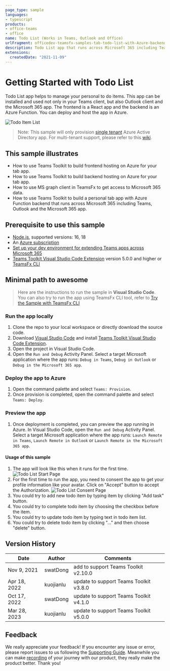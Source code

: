 ```yaml
---
page_type: sample
languages:
- typescript
products:
- office-teams
- office
name: Todo List (Works in Teams, Outlook and Office)
urlFragment: officedev-teamsfx-samples-tab-todo-list-with-Azure-backend-M365
description: Todo List app that runs across Microsoft 365 including Teams, Outlook and Office.
extensions:
  createdDate: "2021-11-09"
---
```

# Getting Started with Todo List
Todo List app helps to manage your personal to do items. This app can be installed and used not only in your Teams client, but also Outlook client and the Microsoft 365 app. The frontend is a React app and the backend is an Azure Function. You can deploy and host the app in Azure.

![Todo Item List](images/todo-list-M365.gif)

> Note: This sample will only provision [single tenant](https://learn.microsoft.com/azure/active-directory/develop/single-and-multi-tenant-apps#who-can-sign-in-to-your-app) Azure Active Directory app. For multi-tenant support, please refer to this [wiki](https://aka.ms/teamsfx-multi-tenant).

## This sample illustrates
- How to use Teams Toolkit to build frontend hosting on Azure for your tab app.
- How to use Teams Toolkit to build backend hosting on Azure for your tab app.
- How to use MS graph client in TeamsFx to get access to Microsoft 365 data.
- How to use Teams Toolkit to build a personal tab app with Azure Function backend that runs across Microsoft 365 including Teams, Outlook and the Microsoft 365 app.

## Prerequisite to use this sample
- [Node.js](https://nodejs.org/), supported versions: 16, 18
- An [Azure subscription](https://azure.microsoft.com/en-us/free/)
- [Set up your dev environment for extending Teams apps across Microsoft 365](https://aka.ms/teamsfx-m365-apps-prerequisites)
- [Teams Toolkit Visual Studio Code Extension](https://aka.ms/teams-toolkit) version 5.0.0 and higher or [TeamsFx CLI](https://aka.ms/teamsfx-cli)

## Minimal path to awesome
> Here are the instructions to run the sample in **Visual Studio Code**. You can also try to run the app using TeamsFx CLI tool, refer to [Try the Sample with TeamsFx CLI](cli.md)

### Run the app locally
1. Clone the repo to your local workspace or directly download the source code.
1. Download [Visual Studio Code](https://code.visualstudio.com) and install [Teams Toolkit Visual Studio Code Extension](https://aka.ms/teams-toolkit).
1. Open the project in Visual Studio Code.
1. Open the `Run and Debug` Activity Panel. Select a target Microsoft application where the app runs: `Debug in Teams`, `Debug in Outlook` or `Debug in the Microsoft 365 app`.

### Deploy the app to Azure
1. Open the command palette and select `Teams: Provision`.
1. Once provision is completed, open the command palette and select `Teams: Deploy`.

### Preview the app
1. Once deployment is completed, you can preview the app running in Azure. In Visual Studio Code, open the `Run and Debug` Activity Panel.  Select a target Microsoft application where the app runs: `Launch Remote in Teams`, `Launch Remote in Outlook` or `Launch Remote in the Microsoft 365 app`.

#### Usage of this sample
1. The app will look like this when it runs for the first time.
  ![Todo List Start Page](images/todo-list-start-page.png)
2. For the first time to run the app, you need to consent the app to get your profile information like your avatar. Click on "Accept" button to accept the Authorization.
  ![Todo List Consent Page](images/todo-list-consent-page.png)
3. You could try to add new todo item by typing item by clicking "Add task" button.
4. You could try to complete todo item by choosing the checkbox before the item.
5. You could try to update todo item by typing text in todo item list.
6. You could try to delete todo item by clicking "..." and then choose "delete" button.

## Version History
|Date| Author| Comments|
|---|---|---|
| Nov 9, 2021 | swatDong | add to support Teams Toolkit v2.10.0 |
| Apr 18, 2022 | kuojianlu | update to support Teams Toolkit v3.8.0 |
| Oct 17, 2022 | swatDong | update to support Teams Toolkit v4.1.0 |
| Mar 28, 2023 | kuojianlu | update to support Teams Toolkit v5.0.0 |

## Feedback
We really appreciate your feedback! If you encounter any issue or error, please report issues to us following the [Supporting Guide](https://github.com/OfficeDev/TeamsFx-Samples/blob/dev/SUPPORT.md). Meanwhile you can make [recording](https://aka.ms/teamsfx-record) of your journey with our product, they really make the product better. Thank you!

